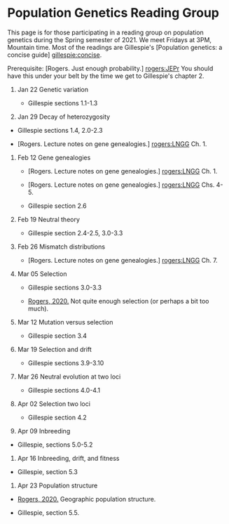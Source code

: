 # Population Genetics Reading Group

This page is for those participating in a reading group on population
genetics during the Spring semester of 2021. We meet Fridays at 3PM,
Mountain time. Most of the readings are Gillespie's
[Population genetics: a concise guide] [gillespie:concise].

Prerequisite: [Rogers. Just enough probability.] [rogers:JEPr] You
should have this under your belt by the time we get to Gillespie's
chapter 2.

1. Jan 22 Genetic variation

   * Gillespie sections 1.1-1.3

1. Jan 29 Decay of heterozygosity

  * Gillespie sections 1.4, 2.0-2.3

  * [Rogers. Lecture notes on gene genealogies.] [rogers:LNGG] Ch. 1.

1. Feb 12 Gene genealogies

   * [Rogers. Lecture notes on gene genealogies.] [rogers:LNGG] Ch. 1.

   * [Rogers. Lecture notes on gene genealogies.] [rogers:LNGG] Chs. 4-5.

   * Gillespie section 2.6

1. Feb 19 Neutral theory

   * Gillespie section 2.4-2.5, 3.0-3.3

1. Feb 26 Mismatch distributions

   * [Rogers. Lecture notes on gene genealogies.] [rogers:LNGG] Ch. 7.

1. Mar 05 Selection 

   * Gillespie sections 3.0-3.3

   * [Rogers, 2020.](seln.pdf) Not quite enough
     selection (or perhaps a bit too much).

1. Mar 12 Mutation versus selection

   * Gillespie section 3.4

1. Mar 19 Selection and drift

   * Gillespie sections 3.9-3.10

1. Mar 26 Neutral evolution at two loci

   * Gillespie sections 4.0-4.1

1. Apr 02 Selection two loci

   * Gillespie section 4.2

1. Apr 09 Inbreeding

  *  Gillespie, sections 5.0-5.2

1. Apr 16 Inbreeding, drift, and fitness

  *  Gillespie, section 5.3

1. Apr 23 Population structure

  * [Rogers, 2020.](popstruc.pdf) Geographic population
    structure.
  
  * Gillespie, section 5.5.

[rogers:JEPr]:
http://content.csbs.utah.edu/~rogers/pubs/Rogers-JEP.pdf

[rogers:LNGG]:
ggeneal.pdf

[gillespie:concise]:
https://www.amazon.com/Population-Genetics-John-H-Gillespie/dp/0801880092
